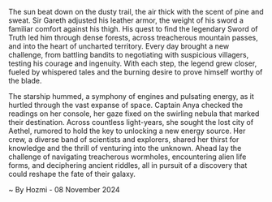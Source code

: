 
The sun beat down on the dusty trail, the air thick with the scent of pine and sweat.  Sir Gareth adjusted his leather armor, the weight of his sword a familiar comfort against his thigh.  His quest to find the legendary Sword of Truth led him through dense forests, across treacherous mountain passes, and into the heart of uncharted territory.  Every day brought a new challenge, from battling bandits to negotiating with suspicious villagers, testing his courage and ingenuity.  With each step, the legend grew closer, fueled by whispered tales and the burning desire to prove himself worthy of the blade.

The starship hummed, a symphony of engines and pulsating energy, as it hurtled through the vast expanse of space.  Captain Anya checked the readings on her console, her gaze fixed on the swirling nebula that marked their destination.  Across countless light-years, she sought the lost city of Aethel, rumored to hold the key to unlocking a new energy source.  Her crew, a diverse band of scientists and explorers, shared her thirst for knowledge and the thrill of venturing into the unknown.  Ahead lay the challenge of navigating treacherous wormholes, encountering alien life forms, and deciphering ancient riddles, all in pursuit of a discovery that could reshape the fate of their galaxy. 

~ By Hozmi - 08 November 2024
